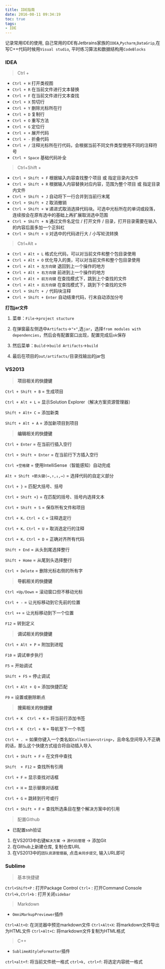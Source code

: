 ```yaml
---
title: IDE指南
date: 2016-08-11 09:34:19
toc: true
tags:
- IDE
---
```

记录常用IDE的使用, 自己常用的IDE有Jetbrains家族的`IDEA`,`Pycharm`,`DataGrip`,在写C++代码时候用`Visual studio`, 平时练习算法和数据结构用`CodeBlocks`
<!--more-->

### **IDEA**

> Ctrl + 

- `Ctrl + H` 打开类视图
- `Ctrl + R` 在当前文件进行文本替换
- `Ctrl + F` 在当前文件进行文本查找
- `Ctrl + X` 剪切行
- `Ctrl + Y` 删除光标所在行 
- `Ctrl + D` 复制行
- `Ctrl + O` 重写方法
- `Ctrl + G` 定位行
- `Ctrl + +` 展开代码
- `Ctrl + -` 折叠代码
- `Ctrl + /` 注释光标所在行代码，会根据当前不同文件类型使用不同的注释符号 
- `Ctrl + Space` 基础代码补全

> Ctrl+Shift +

- `Ctrl + Shift + F` 根据输入内容查找整个项目 或 指定目录内文件 
- `Ctrl + Shift + R` 根据输入内容替换对应内容，范围为整个项目 或 指定目录内文件 
- `Ctrl + Shift + J` 自动将下一行合并到当前行末尾 
- `Ctrl + Shift + Z` 取消撤销 
- `Ctrl + Shift + W` 递进式取消选择代码块。可选中光标所在的单词或段落，连续按会在原有选中的基础上再扩展取消选中范围
- `Ctrl + Shift + N` 通过文件名定位 / 打开文件 / 目录，打开目录需要在输入的内容后面多加一个正斜杠 
- `Ctrl + Shift + U` 对选中的代码进行大 / 小写轮流转换 

> Ctrl+Alt +

- `Ctrl + Alt + L` 格式化代码，可以对当前文件和整个包目录使用 
- `Ctrl + Alt + O` 优化导入的类，可以对当前文件和整个包目录使用
- `Ctrl + Alt + 左方向键`  退回到上一个操作的地方 
- `Ctrl + Alt + 右方向键`  前进到上一个操作的地方 
- `Ctrl + Alt + 前方向键`  在查找模式下，跳到上个查找的文件
- `Ctrl + Alt + 后方向键`  在查找模式下，跳到下个查找的文件
- `Ctrl + Shift + /` 代码块注释
- `Ctrl + Shift + Enter` 自动结束代码，行末自动添加分号


**打包jar文件**

1. 菜单：`File`->`project stucture`

2. 在弹窗最左侧选中`Artifacts`->`"+"`,选`jar`，选择`from modules with dependencies`，然后会有配置窗口出现，配置完成后`ok`保存

3. 然后菜单：`Build`->`build Artifacts`->`build`

4. 最后在项目的`out/artifacts/`目录找输出的jar包

### **VS2013**

> **项目相关的快捷键**

`Ctrl + Shift + B` = 生成项目

`Ctrl + Alt + L` = 显示Solution Explorer（解决方案资源管理器）

`Shift + Alt+ C` = 添加新类

`Shift + Alt + A` = 添加新项目到项目

> **编辑相关的快捷键**

`Ctrl + Enter` = 在当前行插入空行

`Ctrl + Shift + Enter` = 在当前行下方插入空行

`Ctrl +空格键` = 使用IntelliSense（智能感知）自动完成

`Alt + Shift +箭头键(←,↑,↓,→)` = 选择代码的自定义部分

`Ctrl + }` = 匹配大括号、括号

`Ctrl + Shift +}` = 在匹配的括号、括号内选择文本

`Ctrl + Shift + S` = 保存所有文件和项目

`Ctrl + K，Ctrl + C` = 注释选定行

`Ctrl + K，Ctrl + U` = 取消选定行的注释

`Ctrl + K，Ctrl + D` = 正确对齐所有代码

`Shift + End` = 从头到尾选择整行

`Shift + Home` = 从尾到头选择整行

`Ctrl + Delete` = 删除光标右侧的所有字

> **导航相关的快捷键**

`Ctrl +Up/Down` = 滚动窗口但不移动光标

`Ctrl + -` = 让光标移动到它先前的位置

`Ctrl ++` = 让光标移动到下一个位置

`F12` = 转到定义

> **调试相关的快捷键**

`Ctrl + Alt + P` = 附加到进程

`F10` = 调试单步执行

`F5` = 开始调试

`Shift + F5` = 停止调试

`Ctrl + Alt + Q` = 添加快捷匹配

`F9` = 设置或删除断点

> **搜索相关的快捷键**

`Ctrl + K  Ctrl + K` = 将当前行添加书签

`Ctrl + K  Ctrl + N` = 导航至下一个书签

`Ctrl + . `= 如果你键入一个类名如`Collection<string>`，且命名空间导入不正确的话，那么这个快捷方式组合将自动插入导入

`Ctrl + Shift + F` = 在文件中查找

`Shift  + F12` = 查找所有引用

`Ctrl + F` = 显示查找对话框

`Ctrl + H` = 显示替换对话框

`Ctrl + G` = 跳转到行号或行

`Ctrl + Shift + F` = 查找所选条目在整个解决方案中的引用

> 配置Github

- 已配置ssh验证

1. 在VS2013中右键`解决方案` -> `源代码管理` -> 添加Git
2. 在Github上新建仓库, 复制仓库URL
3. 在VS2013中的`团队资源管理器`, 点击`未同步提交`, 输入URL即可

### **Sublime**

> 基本快捷键

`Ctrl+Shift+P` : 打开Package Control
`Ctrl+` : 打开Command Console
`Ctrl+k,Ctrl+b` : 打开关闭`sidebar`
> Markdown

- `OmniMarkupPreviewer`插件

`Ctrl+Alt+O`: 在浏览器中预览markdown文件
`Ctrl+Alt+X`: 将markdown文件导出为HTML文件
`Ctrl+Alt+C`: 将markdown文件复制为HTML格式

> C++

- `SublimeAStyleFormatter`插件

`ctrl+alt+f`: 将当前文件统一格式
`ctrl+k, ctrl+f`: 将选定内容统一格式




